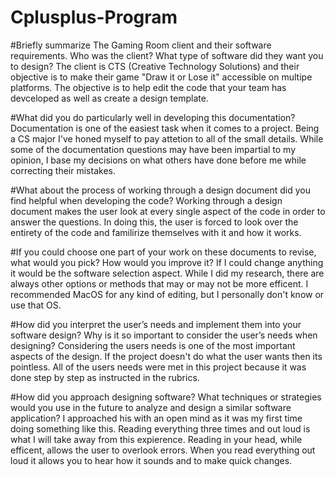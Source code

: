 # Cplusplus-Program

#Briefly summarize The Gaming Room client and their software requirements. Who was the client? What type of software did they want you to design?
The client is CTS (Creative Technology Solutions) and their objective is to make their game "Draw it or Lose it" accessible on multipe platforms.
The objective is  to help edit the code that your team has devceloped as well as create a design template.

#What did you do particularly well in developing this documentation?
Documentation is one of the easiest task when it comes to a project. Being a CS major I've honed myself to pay attetion to all of the small details.
While some of the documentation questions may have been impartial to my opinion, I base my decisions on what others have done before me while correcting their mistakes.

#What about the process of working through a design document did you find helpful when developing the code?
Working through a design document makes the user look at every single aspect of the code in order to answer the questions. In doing this, the user is forced to look over the entirety of the code and familirize themselves with it and how it works.

#If you could choose one part of your work on these documents to revise, what would you pick? How would you improve it?
If I could change anything it would be the software selection aspect. While I did my research, there are always other options or methods that may or may not be more efficent. I recommended MacOS for any kind of editing, but I personally don't know or use that OS. 

#How did you interpret the user’s needs and implement them into your software design? Why is it so important to consider the user’s needs when designing?
Considering the users needs is one of the most important aspects of the design. If the project doesn't do what the user wants then its pointless. All of the users needs were met in this project because it was done step by step as instructed in the rubrics.

#How did you approach designing software? What techniques or strategies would you use in the future to analyze and design a similar software application?
I approached his with an open mind as it was my first time doing something like this. Reading everything three times and out loud is what I will take away from this expierence. Reading in your head, while efficent, allows the user to overlook errors. When you read everything out loud it allows you to hear how it sounds and to make quick changes.
